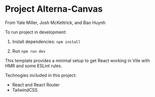 # Project Alterna-Canvas

From Yale Miller, Josh McKettrick, and Bao Huynh

To run project in development:

1. Install dependencies: `npm install`

2. Run `npm run dev`

This template provides a minimal setup to get React working in Vite with HMR and some ESLint rules.

Technogies included in this project:
- React and React Router
- TailwindCSS
